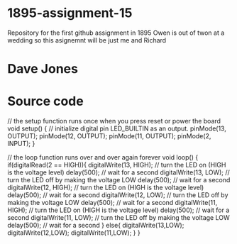 # 1895-assignment-15
Repository for the first github assignment in 1895
Owen is out of twon at a wedding so this asignemnt will be just me and Richard

# Dave Jones

# Source code
// the setup function runs once when you press reset or power the board
void setup() {
  // initialize digital pin LED_BUILTIN as an output.
  pinMode(13, OUTPUT);
  pinMode(12, OUTPUT);
  pinMode(11, OUTPUT);
  pinMode(2, INPUT);
}

// the loop function runs over and over again forever
void loop() {
  if(digitalRead(2 == HIGH)){
    digitalWrite(13, HIGH);   // turn the LED on (HIGH is the voltage level)
    delay(500);                       // wait for a second
    digitalWrite(13, LOW);    // turn the LED off by making the voltage LOW
    delay(500);                       // wait for a second
    digitalWrite(12, HIGH);   // turn the LED on (HIGH is the voltage level)
    delay(500);                       // wait for a second
    digitalWrite(12, LOW);    // turn the LED off by making the voltage LOW
    delay(500);                       // wait for a second
    digitalWrite(11, HIGH);   // turn the LED on (HIGH is the voltage level)
    delay(500);                       // wait for a second
    digitalWrite(11, LOW);    // turn the LED off by making the voltage LOW
    delay(500);                       // wait for a second
  }
  else{
    digitalWrite(13,LOW);
    digitalWrite(12,LOW);
    digitalWrite(11,LOW);
  }
}
